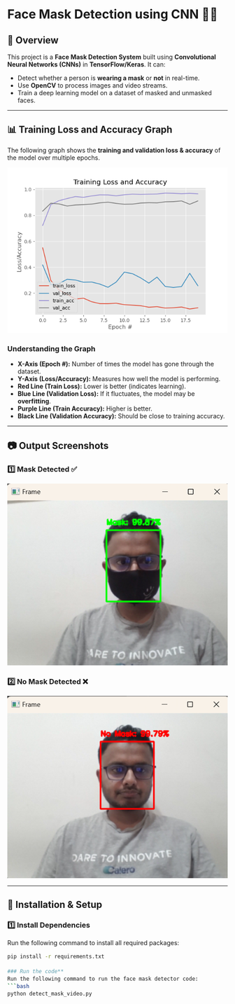 # Face Mask Detection using CNN 🏥😷

## 📌 Overview
This project is a **Face Mask Detection System** built using **Convolutional Neural Networks (CNNs)** in **TensorFlow/Keras**. It can:
- Detect whether a person is **wearing a mask** or **not** in real-time.
- Use **OpenCV** to process images and video streams.
- Train a deep learning model on a dataset of masked and unmasked faces.

---

## 📊 Training Loss and Accuracy Graph
The following graph shows the **training and validation loss & accuracy** of the model over multiple epochs.

![Training Loss and Accuracy](plot.png)

### **Understanding the Graph**
- **X-Axis (Epoch #):** Number of times the model has gone through the dataset.
- **Y-Axis (Loss/Accuracy):** Measures how well the model is performing.
- **Red Line (Train Loss):** Lower is better (indicates learning).
- **Blue Line (Validation Loss):** If it fluctuates, the model may be **overfitting**.
- **Purple Line (Train Accuracy):** Higher is better.
- **Black Line (Validation Accuracy):** Should be close to training accuracy.

---

## 📷 Output Screenshots
### **1️⃣ Mask Detected ✅**
![Mask Detected](with_mask.png)

### **2️⃣ No Mask Detected ❌**
![No Mask Detected](without_mask.png)


---

## 🚀 Installation & Setup

### **1️⃣ Install Dependencies**
Run the following command to install all required packages:
```bash
pip install -r requirements.txt

### Run the code**
Run the following command to run the face mask detector code:
```bash
python detect_mask_video.py